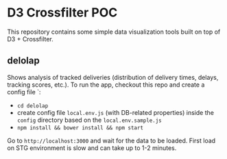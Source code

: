 # D3 Crossfilter POC

This repository contains some simple data visualization tools built on top of D3 + Crossfilter.

## delolap

Shows analysis of tracked deliveries (distribution of delivery times, delays, tracking scores, etc.).
To run the app, checkout this repo and create a config file `:
- `cd delolap`
- create config file `local.env.js` (with DB-related properties) inside the `config` directory based on the `local.env.sample.js` 
- `npm install && bower install && npm start`

Go to `http://localhost:3000` and wait for the data to be loaded. First load on STG environment is slow and can take up to 1-2 minutes.
